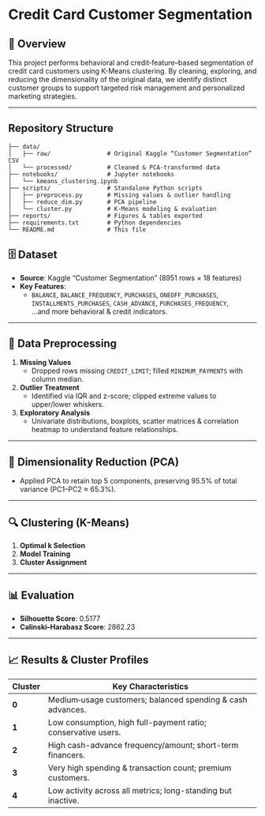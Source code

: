 # Credit Card Customer Segmentation

## 📖 Overview  
This project performs behavioral and credit‐feature–based segmentation of credit card customers using K-Means clustering. By cleaning, exploring, and reducing the dimensionality of the original data, we identify distinct customer groups to support targeted risk management and personalized marketing strategies.

---

## Repository Structure  
```
├── data/  
│   ├── raw/                # Original Kaggle “Customer Segmentation” CSV  
│   └── processed/          # Cleaned & PCA-transformed data  
├── notebooks/              # Jupyter notebooks  
│   └── kmeans_clustering.ipynb  
├── scripts/                # Standalone Python scripts  
│   ├── preprocess.py       # Missing values & outlier handling  
│   ├── reduce_dim.py       # PCA pipeline  
│   └── cluster.py          # K-Means modeling & evaluation  
├── reports/                # Figures & tables exported  
├── requirements.txt        # Python dependencies  
└── README.md               # This file  
```

## 🗄️ Dataset  

- **Source**: Kaggle “Customer Segmentation” (8951 rows × 18 features)  
- **Key Features**:  
  - `BALANCE`, `BALANCE_FREQUENCY`, `PURCHASES`, `ONEOFF_PURCHASES`,  
    `INSTALLMENTS_PURCHASES`, `CASH_ADVANCE`, `PURCHASES_FREQUENCY`,  
    ...and more behavioral & credit indicators.

---

## 🧹 Data Preprocessing  

1. **Missing Values**  
   - Dropped rows missing `CREDIT_LIMIT`; filled `MINIMUM_PAYMENTS` with column median.  
2. **Outlier Treatment**  
   - Identified via IQR and z-score; clipped extreme values to upper/lower whiskers.  
3. **Exploratory Analysis**  
   - Univariate distributions, boxplots, scatter matrices & correlation heatmap to understand feature relationships.

---

## 📏 Dimensionality Reduction (PCA)  

- Applied PCA to retain top 5 components, preserving 95.5% of total variance (PC1–PC2 ≈ 65.3%).  

---

## 🔍 Clustering (K-Means)  

1. **Optimal k Selection**  
2. **Model Training**  
3. **Cluster Assignment**  

---

## 📊 Evaluation  

- **Silhouette Score**: 0.5177  
- **Calinski–Harabasz Score**: 2862.23

---

## 📈 Results & Cluster Profiles  

| Cluster | Key Characteristics                                           |
| ------- | ------------------------------------------------------------- |
| **0**   | Medium‐usage customers; balanced spending & cash advances.    |
| **1**   | Low consumption, high full-payment ratio; conservative users. |
| **2**   | High cash-advance frequency/amount; short-term financers.     |
| **3**   | Very high spending & transaction count; premium customers.    |
| **4**   | Low activity across all metrics; long-standing but inactive.  |

